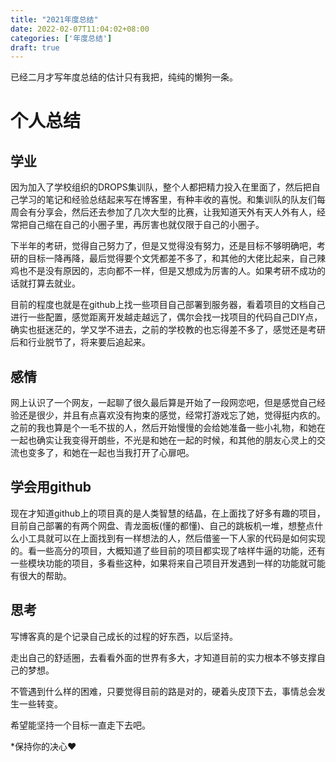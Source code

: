 ```yaml
---
title: "2021年度总结"
date: 2022-02-07T11:04:02+08:00
categories: ['年度总结']
draft: true
---
```


已经二月才写年度总结的估计只有我把，纯纯的懒狗一条。

# 个人总结

## 学业

因为加入了学校组织的DROPS集训队，整个人都把精力投入在里面了，然后把自己学习的笔记和经验总结起来写在博客里，有种丰收的喜悦。和集训队的队友们每周会有分享会，然后还去参加了几次大型的比赛，让我知道天外有天人外有人，经常把自己缩在自己的小圈子里，再厉害也就仅限于自己的小圈子。

下半年的考研，觉得自己努力了，但是又觉得没有努力，还是目标不够明确吧，考研的目标一降再降，最后觉得要个文凭都差不多了，和其他的大佬比起来，自己辣鸡也不是没有原因的，志向都不一样，但是又想成为厉害的人。如果考研不成功的话就打算去就业。

目前的程度也就是在github上找一些项目自己部署到服务器，看着项目的文档自己进行一些配置，感觉距离开发越走越远了，偶尔会找一找项目的代码自己DIY点，确实也挺迷茫的，学又学不进去，之前的学校教的也忘得差不多了，感觉还是考研后和行业脱节了，将来要后追起来。

## 感情

网上认识了一个网友，一起聊了很久最后算是开始了一段网恋吧，但是感觉自己经验还是很少，并且有点喜欢没有拘束的感觉，经常打游戏忘了她，觉得挺内疚的。之前的我也算是个一毛不拔的人，然后开始慢慢的会给她准备一些小礼物，和她在一起也确实让我变得开朗些，不光是和她在一起的时候，和其他的朋友心灵上的交流也变多了，和她在一起也当我打开了心扉吧。

## 学会用github

现在才知道github上的项目真的是人类智慧的结晶，在上面找了好多有趣的项目，目前自己部署的有两个网盘、青龙面板(懂的都懂)、自己的跳板机一堆，想整点什么小工具就可以在上面找到有一样想法的人，然后借鉴一下人家的代码是如何实现的。看一些高分的项目，大概知道了些目前的项目都实现了啥样牛逼的功能，还有一些模块功能的项目，多看些这种，如果将来自己项目开发遇到一样的功能就可能有很大的帮助。

## 思考

写博客真的是个记录自己成长的过程的好东西，以后坚持。

走出自己的舒适圈，去看看外面的世界有多大，才知道目前的实力根本不够支撑自己的梦想。

不管遇到什么样的困难，只要觉得目前的路是对的，硬着头皮顶下去，事情总会发生一些转变。

希望能坚持一个目标一直走下去吧。



*保持你的决心❤️

